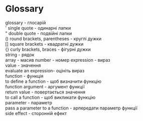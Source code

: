 # Glossary

glossary - глосарій  
' single quote - одинарні лапки  
" double quote - подвійні лапки  
() round brackets, parentheses - круглі дужки  
[] square brackets - квадратні дужки  
{} curly brackets, braces - фігурні дужки  
string - рядок  
array - масив
number - номер
expression - вираз  
value - значення  
evaluate an expression- оцініть вираз  
function - функція  
to define a function - щоб визначити функцію  
function argument - аргумент функції  
return value - повертається значення  
to call a function - щоб викликати функцію  
parameter - параметр  
pass a parameter to a function - apпередати параметр функції  
side effect - сторонній ефект


